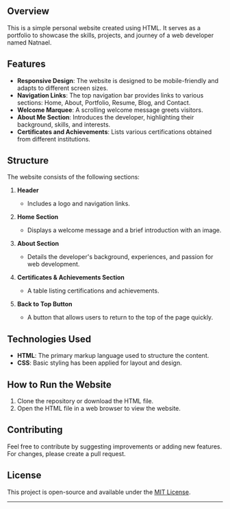

## Overview

This is a simple personal website created using HTML. It serves as a portfolio to showcase the skills, projects, and journey of a web developer named Natnael.

## Features

- **Responsive Design**: The website is designed to be mobile-friendly and adapts to different screen sizes.
- **Navigation Links**: The top navigation bar provides links to various sections: Home, About, Portfolio, Resume, Blog, and Contact.
- **Welcome Marquee**: A scrolling welcome message greets visitors.
- **About Me Section**: Introduces the developer, highlighting their background, skills, and interests.
- **Certificates and Achievements**: Lists various certifications obtained from different institutions.

## Structure

The website consists of the following sections:

1. **Header**
   - Includes a logo and navigation links.

2. **Home Section**
   - Displays a welcome message and a brief introduction with an image.

3. **About Section**
   - Details the developer's background, experiences, and passion for web development.

4. **Certificates & Achievements Section**
   - A table listing certifications and achievements.

5. **Back to Top Button**
   - A button that allows users to return to the top of the page quickly.

## Technologies Used

- **HTML**: The primary markup language used to structure the content.
- **CSS**: Basic styling has been applied for layout and design.

## How to Run the Website

1. Clone the repository or download the HTML file.
2. Open the HTML file in a web browser to view the website.

## Contributing

Feel free to contribute by suggesting improvements or adding new features. For changes, please create a pull request.

## License

This project is open-source and available under the [MIT License](LICENSE).

---

